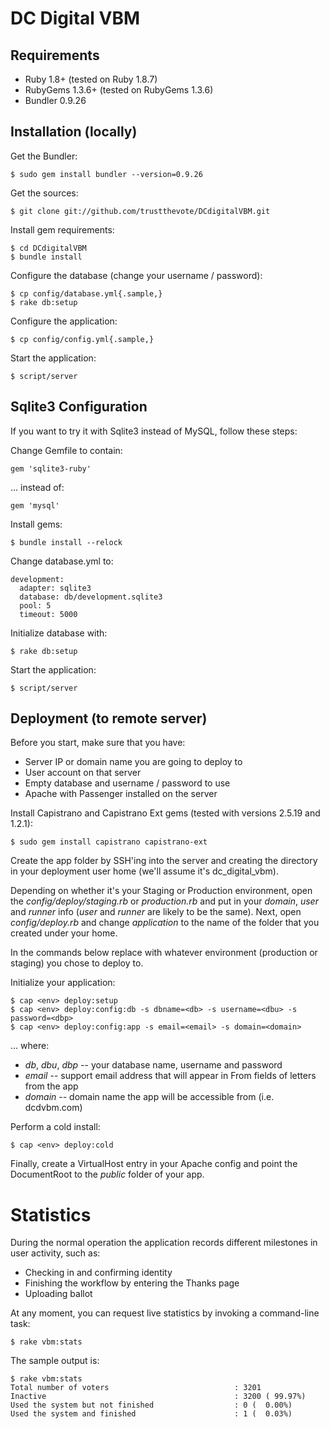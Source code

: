 DC Digital VBM
==============


Requirements
------------

* Ruby 1.8+ (tested on Ruby 1.8.7)
* RubyGems 1.3.6+ (tested on RubyGems 1.3.6)
* Bundler 0.9.26

Installation (locally)
----------------------

Get the Bundler:

    $ sudo gem install bundler --version=0.9.26
  
Get the sources:

    $ git clone git://github.com/trustthevote/DCdigitalVBM.git

Install gem requirements:

    $ cd DCdigitalVBM
    $ bundle install

Configure the database (change your username / password):
  
    $ cp config/database.yml{.sample,}
    $ rake db:setup

Configure the application:

    $ cp config/config.yml{.sample,}

Start the application:

    $ script/server


Sqlite3 Configuration
---------------------

If you want to try it with Sqlite3 instead of MySQL, follow these steps:

Change Gemfile to contain:

    gem 'sqlite3-ruby'

... instead of:

    gem 'mysql'
    
Install gems:

    $ bundle install --relock

Change database.yml to:

    development:
      adapter: sqlite3
      database: db/development.sqlite3
      pool: 5
      timeout: 5000

Initialize database with:

    $ rake db:setup

Start the application:

    $ script/server


Deployment (to remote server)
-----------------------------

Before you start, make sure that you have:

* Server IP or domain name you are going to deploy to
* User account on that server
* Empty database and username / password to use
* Apache with Passenger installed on the server

Install Capistrano and Capistrano Ext gems (tested with versions 2.5.19 and 1.2.1):

    $ sudo gem install capistrano capistrano-ext

Create the app folder by SSH'ing into the server and creating the directory in your
deployment user home (we'll assume it's dc\_digital\_vbm).

Depending on whether it's your Staging or Production environment, open the _config/deploy/staging.rb_ or _production.rb_ and put in your _domain_, _user_
and _runner_ info (_user_ and _runner_ are likely to be the same). Next, open
_config/deploy.rb_ and change _application_ to the name of the folder that you created
under your home.

In the commands below replace <env> with whatever environment (production or staging)
you chose to deploy to.

Initialize your application:

    $ cap <env> deploy:setup
    $ cap <env> deploy:config:db -s dbname=<db> -s username=<dbu> -s password=<dbp>
    $ cap <env> deploy:config:app -s email=<email> -s domain=<domain>

... where:

  * _db_, _dbu_, _dbp_ -- your database name, username and password
  * _email_ -- support email address that will appear in From fields of letters from the app
  * _domain_ -- domain name the app will be accessible from (i.e. dcdvbm.com)

Perform a cold install:

    $ cap <env> deploy:cold

Finally, create a VirtualHost entry in your Apache config and point the DocumentRoot to
the _public_ folder of your app.



Statistics
==========

During the normal operation the application records different milestones in user activity, such as:

* Checking in and confirming identity
* Finishing the workflow by entering the Thanks page
* Uploading ballot

At any moment, you can request live statistics by invoking a command-line task:

    $ rake vbm:stats

The sample output is:

    $ rake vbm:stats
    Total number of voters                            : 3201
    Inactive                                          : 3200 ( 99.97%)
    Used the system but not finished                  : 0 (  0.00%)
    Used the system and finished                      : 1 (  0.03%)
